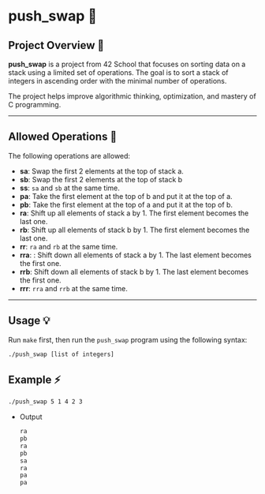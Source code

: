 # push_swap 📐

## Project Overview 📃

**push_swap** is a project from 42 School that focuses on sorting data on a stack using a limited set of operations. The goal is to sort a stack of integers in ascending order with the minimal number of operations.

The project helps improve algorithmic thinking, optimization, and mastery of C programming.

---

## Allowed Operations 📌

The following operations are allowed:

- **sa**: Swap the first 2 elements at the top of stack a.
- **sb**: Swap the first 2 elements at the top of stack b
- **ss**: `sa` and `sb` at the same time.
- **pa**: Take the first element at the top of b and put it at the top of a.
- **pb**: Take the first element at the top of a and put it at the top of b.
- **ra**: Shift up all elements of stack a by 1.
The first element becomes the last one.
- **rb**: Shift up all elements of stack b by 1.
The first element becomes the last one.
- **rr**: `ra` and `rb` at the same time.
- **rra**: : Shift down all elements of stack a by 1.
The last element becomes the first one.
- **rrb**: Shift down all elements of stack b by 1.
The last element becomes the first one.
- **rrr**: `rra` and `rrb` at the same time.

---
## Usage 💡
Run `make` first, then run the `push_swap` program using the following syntax:

```bash
./push_swap [list of integers]
```

## Example ⚡

```bash
./push_swap 5 1 4 2 3
```
- Output
  ```bash
  ra
  pb
  ra
  pb
  sa
  ra
  pa
  pa
  ```
